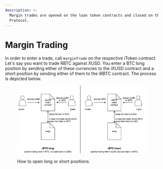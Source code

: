 ```yaml
---
description: >-
  Margin trades are opened on the loan token contracts and closed on the Sovryn
  Protocol.
---
```


# Margin Trading

In order to enter a trade, call `marginTrade` on the respective iToken contract. Let's say you want to trade RBTC against XUSD. You enter a BTC long position by sending either of these currencies to the iXUSD contract and a short position by sending either of them to the iRBTC contract. The process is depicted below.

<figure><img src="../../../.gitbook/assets/margintrading.png" alt=""><figcaption><p>How to open long or short positions.</p></figcaption></figure>
